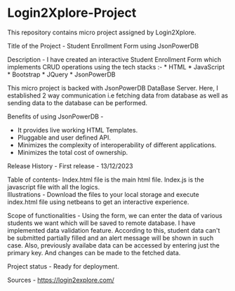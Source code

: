 # Login2Xplore-Project
This repository contains micro project assigned by Login2Xplore.

Title of the Project - Student Enrollment Form using JsonPowerDB

Description - I have created an interactive Student Enrollment Form which implements CRUD operations using 
the tech stacks :- 
                    * HTML
                    * JavaScript
                    * Bootstrap
                    * JQuery
                    * JsonPowerDB 

This micro project is backed with JsonPowerDB DataBase Server. Here, I established 2 way communication 
i.e fetching data from database as well as sending data to the database can be performed.

Benefits of using JsonPowerDB - 
* It provides live working HTML Templates.
* Pluggable and user defined API.
* Minimizes the complexity of interoperability of different applications.
* Minimizes the total cost of ownership.

Release History - First release - 13/12/2023

Table of contents- 
                Index.html file is the main html file.
                Index.js is the javascript file with all the logics.    
Illustrations - 
                Download the files to your local storage and execute index.html file using netbeans to get an interactive experience.
                
Scope of functionalities - 
                Using the form, we can enter the data of various students we want which will be saved to remote database.
                I have implemented data validation feature. According to this, student data can't be submitted partially 
                filled and an alert message will be shown in such case.
                Also, previously availabe data can be accessed by entering just the primary key. And changes can be made to the fetched data.
                
Project status - Ready for deployment.

Sources - https://login2explore.com/
